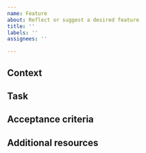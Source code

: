 ```yaml
---
name: Feature
about: Reflect or suggest a desired feature
title: ''
labels: ''
assignees: ''

---
```


## Context

<!-- Why is this needed? -->

## Task

<!-- What is needed? -->

## Acceptance criteria

## Additional resources

<!-- Design documents, links, etc -->
